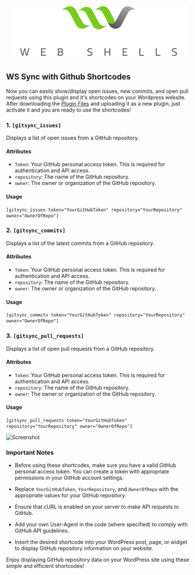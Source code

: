<p align="center"><img src="WebShells.png" alt="WebShells Logo" width="auto" height="150"></p>

## WS Sync with Github Shortcodes 

Now you can easily show/display open issues, new commits, and open pull requests using this plugin and it's shortcodes on your Wordpress website.
After downloading the [Plugin Files](https://github.com/WebShells/Github-Sync-Wordpress/releases/download/v1.0.0/WS-Github-Sync-Wordpress.zip) and uploading it as a new plugin, just activate it and you are ready to use the shortcodes!

### 1. `[gitsync_issues]`

Displays a list of open issues from a GitHub repository.

#### Attributes

- `Token`: Your GitHub personal access token. This is required for authentication and API access.
- `repository`: The name of the GitHub repository.
- `owner`: The owner or organization of the GitHub repository.

#### Usage

```shortcode
[gitsync_issues token="YourGitHubToken" repository="YourRepository" owner="OwnerOfRepo"]
```

### 2. `[gitsync_commits]`

Displays a list of the latest commits from a GitHub repository.

#### Attributes

- `Token`: Your GitHub personal access token. This is required for authentication and API access.
- `repository`: The name of the GitHub repository.
- `owner`: The owner or organization of the GitHub repository.

#### Usage

```shortcode
[gitsync_commits token="YourGitHubToken" repository="YourRepository" owner="OwnerOfRepo"]
```

### 3. `[gitsync_pull_requests]`

Displays a list of open pull requests from a GitHub repository.

#### Attributes

- `Token`: Your GitHub personal access token. This is required for authentication and API access.
- `repository`: The name of the GitHub repository. 
- `owner`: The owner or organization of the GitHub repository.

#### Usage

```shortcode
[gitsync_pull_requests token="YourGitHubToken" repository="YourRepository" owner="OwnerOfRepo"]
```
![Screenshot](https://github.com/WebShells/WS-Sync-with-Github/blob/main/Screenshot.png?raw=true)

### Important Notes

- Before using these shortcodes, make sure you have a valid GitHub personal access token. You can create a token with appropriate permissions in your GitHub account settings.

- Replace `YourGitHubToken`, `YourRepository`, and `OwnerOfRepo` with the appropriate values for your GitHub repository.

- Ensure that cURL is enabled on your server to make API requests to GitHub.

- Add your own User-Agent in the code (where specified) to comply with GitHub API guidelines.

- Insert the desired shortcode into your WordPress post, page, or widget to display GitHub repository information on your website.

Enjoy displaying GitHub repository data on your WordPress site using these simple and efficient shortcodes!
